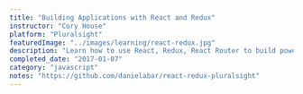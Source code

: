 ```yaml
---
title: "Building Applications with React and Redux"
instructor: "Cory House"
platform: "Pluralsight"
featuredImage: "../images/learning/react-redux.jpg"
description: "Learn how to use React, Redux, React Router to build powerful and fast React applications from the ground up. Use Webpack, Babel, ESLint, Jest, React Testing Library and Enzyme."
completed_date: "2017-01-07"
category: "javascript"
notes: "https://github.com/danielabar/react-redux-pluralsight"
---
```

